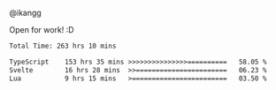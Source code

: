 @ikangg

Open for work! :D

<!--START_SECTION:waka-->

```txt
Total Time: 263 hrs 10 mins

TypeScript    153 hrs 35 mins >>>>>>>>>>>>>>>==========   58.05 %
Svelte        16 hrs 28 mins  >>=======================   06.23 %
Lua           9 hrs 15 mins   >========================   03.50 %
```

<!--END_SECTION:waka-->
